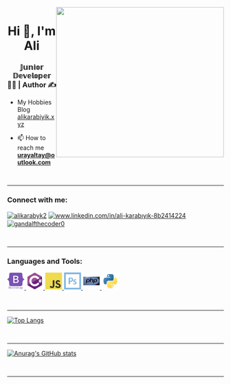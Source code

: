
<img src="https://media4.giphy.com/media/SWoSkN6DxTszqIKEqv/giphy.gif?cid=ecf05e470nqtw5vvjawizca07owxkjyb2k8bgrsl271ilz6b&rid=giphy.gif&ct=g" align="right"  width="390" height="350">

<h1 align="center">Hi 👋, I'm Ali</h1>
<h3 align="center">𝕁𝕦𝕟𝕚𝕠𝕣 𝔻𝕖𝕧𝕖𝕝𝕠𝕡𝕖𝕣 🧙‍♂️ | Author ✍️</h3>

- My Hobbies Blog [alikarabiyik.xyz](https://www.alikarabiyik.xyz)

- 📫 How to reach me **urayaltay@outlook.com**

<br>
<hr>

<h3 align="left">Connect with me:</h3>
<p align="left">
<a href="https://twitter.com/alikarabyk2" target="blank"><img align="center" src="https://raw.githubusercontent.com/rahuldkjain/github-profile-readme-generator/master/src/images/icons/Social/twitter.svg" alt="alikarabyk2" height="30" width="40" /></a>
<a href="https://www.linkedin.com/in/ali-karab%C4%B1y%C4%B1k-8b2414224/" target="blank"> <img align="center" src="https://raw.githubusercontent.com/rahuldkjain/github-profile-readme-generator/master/src/images/icons/Social/linked-in-alt.svg" alt="www.linkedin.com/in/ali-karabıyık-8b2414224" height="30" width="40" /></a>
<a href="https://instagram.com/gandalfthecoder0" target="blank"><img align="center" src="https://raw.githubusercontent.com/rahuldkjain/github-profile-readme-generator/master/src/images/icons/Social/instagram.svg" alt="gandalfthecoder0" height="30" width="40" /></a>
</p>

<br>
<hr>

<h3 align="left">Languages and Tools:</h3>
<p align="left"> <a href="https://getbootstrap.com" target="_blank" rel="noreferrer"> <img src="https://raw.githubusercontent.com/devicons/devicon/master/icons/bootstrap/bootstrap-plain-wordmark.svg" alt="bootstrap" width="40" height="40"/> </a> <a href="https://www.w3schools.com/cs/" target="_blank" rel="noreferrer"> <img src="https://raw.githubusercontent.com/devicons/devicon/master/icons/csharp/csharp-original.svg" alt="csharp" width="40" height="40"/> </a> <a href="https://developer.mozilla.org/en-US/docs/Web/JavaScript" target="_blank" rel="noreferrer"> <img src="https://raw.githubusercontent.com/devicons/devicon/master/icons/javascript/javascript-original.svg" alt="javascript" width="40" height="40"/> </a> <a href="https://www.photoshop.com/en" target="_blank" rel="noreferrer"> <img src="https://raw.githubusercontent.com/devicons/devicon/master/icons/photoshop/photoshop-line.svg" alt="photoshop" width="40" height="40"/> </a> <a href="https://www.php.net" target="_blank" rel="noreferrer"> <img src="https://raw.githubusercontent.com/devicons/devicon/master/icons/php/php-original.svg" alt="php" width="40" height="40"/> </a> <a href="https://www.python.org" target="_blank" rel="noreferrer"> <img src="https://raw.githubusercontent.com/devicons/devicon/master/icons/python/python-original.svg" alt="python" width="40" height="40"/> </a> </p>



<br>
<hr>

[![Top Langs](https://github-readme-stats.vercel.app/api/top-langs/?username=alikarabyk&layout=compact)](https://github.com/anuraghazra/github-readme-stats)


<br>
<hr>

[![Anurag's GitHub stats](https://github-readme-stats.vercel.app/api?username=alikarabyk)](https://github.com/anuraghazra/github-readme-stats)



<br>
<hr>


